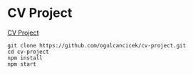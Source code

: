 # CV Project

[CV Project](https://ogulcancicek.github.io/cv-project/)

```
git clone https://github.com/ogulcancicek/cv-project.git
cd cv-project
npm install
npm start
```
